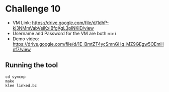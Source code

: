 # Challenge 10

- VM Link: https://drive.google.com/file/d/1dhP-kj3NMmVabVeiKxlBfgXgL3plNKiD/view
- Username and Password for the VM are both `mini`
- Demo video: https://drive.google.com/file/d/1E_BmtZT4ycSmnGHq_MZ9GEgw5OEmHnf7/view

## Running the tool

```
cd symcmp
make
klee linked.bc
```
